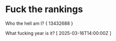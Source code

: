 # Fuck the rankings

Who the hell am I?
{ 13432688 }

What fucking year is it?
[ 2025-03-16T14:00:00Z ]
